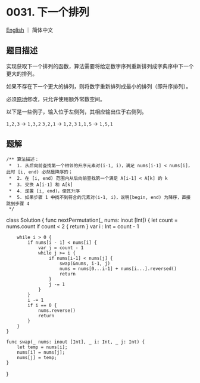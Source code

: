 # 0031. 下一个排列

[English](./README.md) ｜ 简体中文



##  题目描述

实现获取下一个排列的函数，算法需要将给定数字序列重新排列成字典序中下一个更大的排列。

如果不存在下一个更大的排列，则将数字重新排列成最小的排列（即升序排列）。

必须[原地](https://baike.baidu.com/item/原地算法)修改，只允许使用额外常数空间。

以下是一些例子，输入位于左侧列，其相应输出位于右侧列。

`1,2,3` → `1,3,2`
`3,2,1` → `1,2,3`
`1,1,5` → `1,5,1`



## 题解

```
/** 算法描述：
 *  1. 从后向前查找第一个相邻的升序元素对(i-1, i)，满足 nums[i-1] < nums[i]，此时 [i, end) 必然是降序的；
 *  2. 在 [i, end) 范围内从后向前查找第一个满足 A[i-1] < A[k] 的 k
 *  3. 交换 A[i-1] 和 A[k]
 *  4. 逆置 [i, end)，使其升序
 *  5. 如果步骤 1 中找不到符合的元素对(i-1, i)，说明[begin, end) 为降序，直接跳到步骤 4
 */
```
class Solution {
    func nextPermutation(_ nums: inout [Int]) {
        let count = nums.count
        if count < 2 {
            return
        }
        var i : Int = count - 1

        while i > 0 {
            if nums[i - 1] < nums[i] {
                var j = count - 1
                while j >= i {
                    if nums[i-1] < nums[j] {
                        swap(&nums, i-1, j)
                        nums = nums[0...i-1] + nums[i...].reversed()
                        return
                    }
                    j -= 1
                }
            }
            i -= 1
            if i == 0 {
                nums.reverse()
                return
            }
        }
    }

    func swap(_ nums: inout [Int], _ i: Int, _ j: Int) {
        let temp = nums[i];
        nums[i] = nums[j];
        nums[j] = temp;
    }
}
```
```

